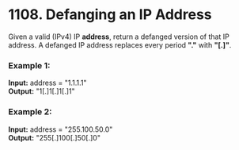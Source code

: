 # 1108. Defanging an IP Address
Given a valid (IPv4) IP **address**, return a defanged version of that IP address.
A defanged IP address replaces every period **"."** with **"[.]"**.

### Example 1:

**Input:** address = "1.1.1.1"               
**Output:** "1[.]1[.]1[.]1"    

### Example 2:

**Input:** address = "255.100.50.0"               
**Output:** "255[.]100[.]50[.]0"  

